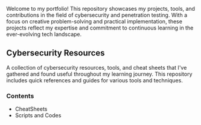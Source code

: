 Welcome to my portfolio! This repository showcases my projects, tools, and contributions in the field of cybersecurity and penetration testing. With a focus on creative problem-solving and practical implementation, these projects reflect my expertise and commitment to continuous learning in the ever-evolving tech landscape.

## Cybersecurity Resources
A collection of cybersecurity resources, tools, and cheat sheets that I've gathered and found useful throughout my learning journey. This repository includes quick references and guides for various tools and techniques.

### Contents
- CheatSheets
- Scripts and Codes
